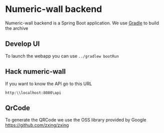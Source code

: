 # Numeric-wall backend

Numeric-wall backend is a Spring Boot application. We use [Gradle](https://gradle.org/) to build the archive


## Develop UI

To launch the webapp you can use `../gradlew bootRun`

## Hack numeric-wall

If you want to know the API go to this URL

`http:\\localhost:8080\api`

## QrCode

To generate the QRCode we use the OSS library provided by Google https://github.com/zxing/zxing
